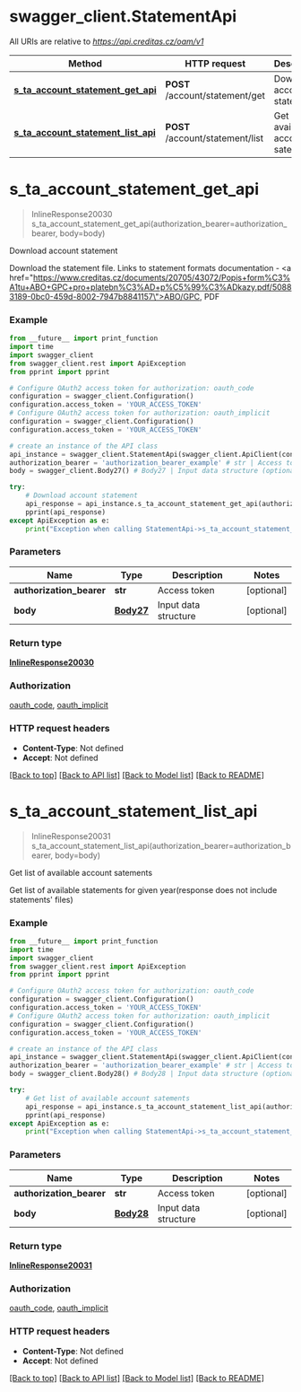 # swagger_client.StatementApi

All URIs are relative to *https://api.creditas.cz/oam/v1*

Method | HTTP request | Description
------------- | ------------- | -------------
[**s_ta_account_statement_get_api**](StatementApi.md#s_ta_account_statement_get_api) | **POST** /account/statement/get | Download account statement
[**s_ta_account_statement_list_api**](StatementApi.md#s_ta_account_statement_list_api) | **POST** /account/statement/list | Get list of available account satements


# **s_ta_account_statement_get_api**
> InlineResponse20030 s_ta_account_statement_get_api(authorization_bearer=authorization_bearer, body=body)

Download account statement

Download the statement file. Links to statement formats documentation - <a href=\"https://www.creditas.cz/documents/20705/43072/Popis+form%C3%A1tu+ABO+GPC+pro+platebn%C3%AD+p%C5%99%C3%ADkazy.pdf/50883189-0bc0-459d-8002-7947b8841157\">ABO/GPC</a>, PDF

### Example
```python
from __future__ import print_function
import time
import swagger_client
from swagger_client.rest import ApiException
from pprint import pprint

# Configure OAuth2 access token for authorization: oauth_code
configuration = swagger_client.Configuration()
configuration.access_token = 'YOUR_ACCESS_TOKEN'
# Configure OAuth2 access token for authorization: oauth_implicit
configuration = swagger_client.Configuration()
configuration.access_token = 'YOUR_ACCESS_TOKEN'

# create an instance of the API class
api_instance = swagger_client.StatementApi(swagger_client.ApiClient(configuration))
authorization_bearer = 'authorization_bearer_example' # str | Access token (optional)
body = swagger_client.Body27() # Body27 | Input data structure (optional)

try:
    # Download account statement
    api_response = api_instance.s_ta_account_statement_get_api(authorization_bearer=authorization_bearer, body=body)
    pprint(api_response)
except ApiException as e:
    print("Exception when calling StatementApi->s_ta_account_statement_get_api: %s\n" % e)
```

### Parameters

Name | Type | Description  | Notes
------------- | ------------- | ------------- | -------------
 **authorization_bearer** | **str**| Access token | [optional] 
 **body** | [**Body27**](Body27.md)| Input data structure | [optional] 

### Return type

[**InlineResponse20030**](InlineResponse20030.md)

### Authorization

[oauth_code](../README.md#oauth_code), [oauth_implicit](../README.md#oauth_implicit)

### HTTP request headers

 - **Content-Type**: Not defined
 - **Accept**: Not defined

[[Back to top]](#) [[Back to API list]](../README.md#documentation-for-api-endpoints) [[Back to Model list]](../README.md#documentation-for-models) [[Back to README]](../README.md)

# **s_ta_account_statement_list_api**
> InlineResponse20031 s_ta_account_statement_list_api(authorization_bearer=authorization_bearer, body=body)

Get list of available account satements

Get list of available statements for given year(response does not include statements' files)

### Example
```python
from __future__ import print_function
import time
import swagger_client
from swagger_client.rest import ApiException
from pprint import pprint

# Configure OAuth2 access token for authorization: oauth_code
configuration = swagger_client.Configuration()
configuration.access_token = 'YOUR_ACCESS_TOKEN'
# Configure OAuth2 access token for authorization: oauth_implicit
configuration = swagger_client.Configuration()
configuration.access_token = 'YOUR_ACCESS_TOKEN'

# create an instance of the API class
api_instance = swagger_client.StatementApi(swagger_client.ApiClient(configuration))
authorization_bearer = 'authorization_bearer_example' # str | Access token (optional)
body = swagger_client.Body28() # Body28 | Input data structure (optional)

try:
    # Get list of available account satements
    api_response = api_instance.s_ta_account_statement_list_api(authorization_bearer=authorization_bearer, body=body)
    pprint(api_response)
except ApiException as e:
    print("Exception when calling StatementApi->s_ta_account_statement_list_api: %s\n" % e)
```

### Parameters

Name | Type | Description  | Notes
------------- | ------------- | ------------- | -------------
 **authorization_bearer** | **str**| Access token | [optional] 
 **body** | [**Body28**](Body28.md)| Input data structure | [optional] 

### Return type

[**InlineResponse20031**](InlineResponse20031.md)

### Authorization

[oauth_code](../README.md#oauth_code), [oauth_implicit](../README.md#oauth_implicit)

### HTTP request headers

 - **Content-Type**: Not defined
 - **Accept**: Not defined

[[Back to top]](#) [[Back to API list]](../README.md#documentation-for-api-endpoints) [[Back to Model list]](../README.md#documentation-for-models) [[Back to README]](../README.md)

